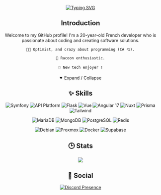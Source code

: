 <div align="center">

[![Typing SVG](https://readme-typing-svg.demolab.com?font=JetBrains+Mono&size=28&duration=2000&pause=500&center=true&vCenter=true&random=false&width=600&lines=Hello+there+%F0%9F%91%8B;I'm+Alexis+Udycz+(Aka+C4NX)+%F0%9F%A6%9D;Nice+to+meet+you+%F0%9F%92%9C)](https://git.io/typing-svg)

## Introduction

Welcome to my GitHub profile! I'm a 20-year-old French developer who is passionate about coding and creating software solutions.

```
🤙🏼 Optimist, and crazy about programming (C# 💘).

🦝 Racoon enthusiastic.

🖱️ New tech enjoyer !
```

<details open>
<summary>Expand / Collapse</summary>

## ✨ Skills

![Symfony](https://img.shields.io/badge/Symfony-000000?style=for-the-badge&logo=Symfony&logoColor=white)
![API Platform](https://img.shields.io/badge/API%20Platform-0099a1?style=for-the-badge&logo=Symfony)
![Flask](https://img.shields.io/badge/Flask-000000?style=for-the-badge&logo=flask&logoColor=white)
![Vue](https://img.shields.io/badge/Vue%20js-35495E?style=for-the-badge&logo=vuedotjs&logoColor=4FC08D)
![Angular 17](https://img.shields.io/badge/Angular-DD0031?style=for-the-badge&logo=angular&logoColor=white)
![Nuxt](https://img.shields.io/badge/nuxt%20js-00C58E?style=for-the-badge&logo=nuxtdotjs&logoColor=white)
![Prisma](https://img.shields.io/badge/Prisma-3982CE?style=for-the-badge&logo=Prisma&logoColor=white)
![Tailwind](https://img.shields.io/badge/Tailwind_CSS-38B2AC?style=for-the-badge&logo=tailwind-css&logoColor=white)

![MariaDB](https://img.shields.io/badge/MariaDB-003545?style=for-the-badge&logo=mariadb&logoColor=white)
![MongoDB](https://img.shields.io/badge/MongoDB-4EA94B?style=for-the-badge&logo=mongodb&logoColor=white)
![PostgreSQL](https://img.shields.io/badge/PostgreSQL-316192?style=for-the-badge&logo=postgresql&logoColor=white)
![Redis](https://img.shields.io/badge/redis-%23DD0031.svg?&style=for-the-badge&logo=redis&logoColor=white)

![Debian](https://img.shields.io/badge/Debian-A81D33?style=for-the-badge&logo=debian&logoColor=white)
![Proxmox](https://img.shields.io/badge/Proxmox-E57000?style=for-the-badge&logo=proxmox&logoColor=white)
![Docker](https://img.shields.io/badge/Docker-2CA5E0?style=for-the-badge&logo=docker&logoColor=white)
![Supabase](https://img.shields.io/badge/Supabase-181818?style=for-the-badge&logo=supabase&logoColor=white)
<!-- ![Skills 1](https://skillicons.dev/icons?i=cs,ts,js,php,py,html,css,godot,lua) -->
<!-- ![Skills 2](https://skillicons.dev/icons?i=dotnet,react,vue,docker,linux,figma,bots,bootstrap,materialui,vite) -->

## 🕒 Stats

<div align="center">
    <img src="https://github-readme-stats.vercel.app/api?username=C4NX&theme=blue-green" />
</div>

## 💬 Social

<div align="center">
    <a href="https://discord.com/users/300901253007933441" target="_blank">
      <img src="https://lanyard.cnrad.dev/api/300901253007933441" alt="Discord Presence">
    </a>
</div>

</details>

</div>
